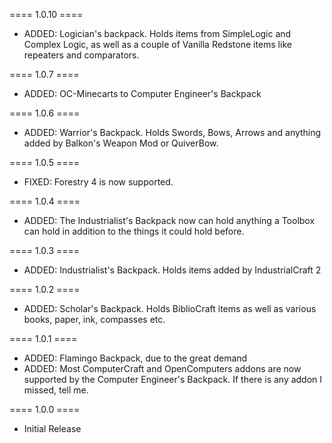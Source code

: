 ==== 1.0.10 ====

  * ADDED: Logician's backpack. Holds items from SimpleLogic and Complex Logic, as well as a couple of Vanilla Redstone items like repeaters and comparators.

==== 1.0.7 ====

  * ADDED: OC-Minecarts to Computer Engineer's Backpack

==== 1.0.6 ====

  * ADDED: Warrior's Backpack. Holds Swords, Bows, Arrows and anything added by Balkon's Weapon Mod or QuiverBow.

==== 1.0.5 ====

  * FIXED: Forestry 4 is now supported.

==== 1.0.4 ====

  * ADDED: The Industrialist's Backpack now can hold anything a Toolbox can hold in addition to the things it could hold before.

==== 1.0.3 ====

  * ADDED: Industrialist's Backpack. Holds items added by IndustrialCraft 2

==== 1.0.2 ====

  * ADDED: Scholar's Backpack. Holds BiblioCraft items as well as various books, paper, ink, compasses etc.

==== 1.0.1 ====

  * ADDED: Flamingo Backpack, due to the great demand
  * ADDED: Most ComputerCraft and OpenComputers addons are now supported by the Computer Engineer's Backpack. If there is any addon I missed, tell me.

==== 1.0.0 ====

  * Initial Release
